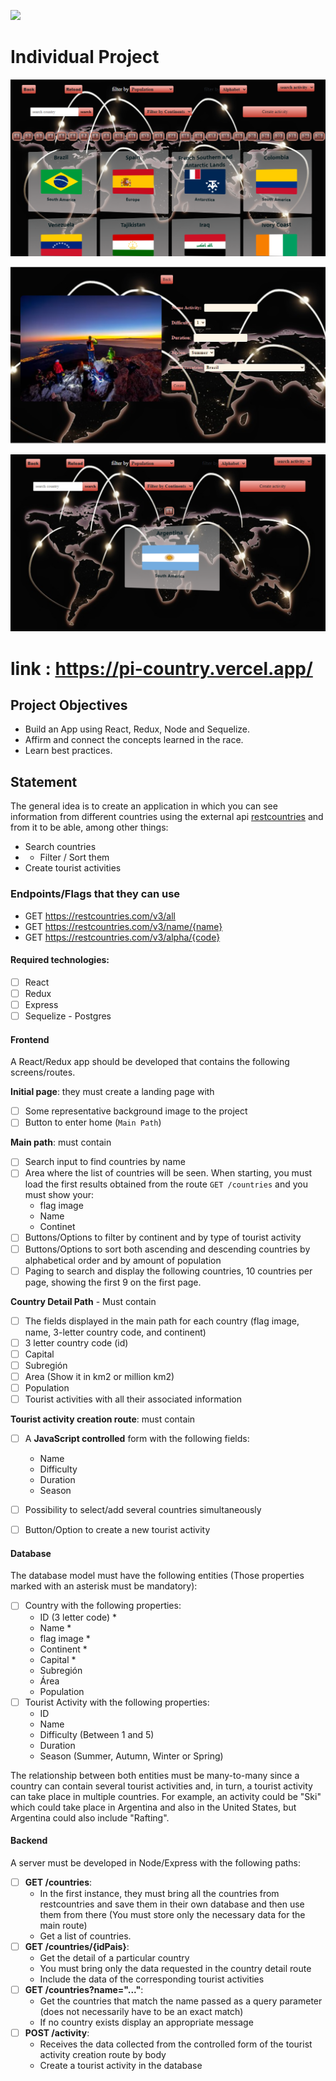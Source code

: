 <p align='left'>
    <img src='https://static.wixstatic.com/media/85087f_0d84cbeaeb824fca8f7ff18d7c9eaafd~mv2.png/v1/fill/w_160,h_30,al_c,q_85,usm_0.66_1.00_0.01/Logo_completo_Color_1PNG.webp' </img>
</p>

# Individual Project 

<p>
  <img src="./vista-home.png" />
</p>
<p>
  <img src="./vista-creacion-actividad.png" />
</p>
<p>
  <img src="./vista-individual.png" />
</p>

# link : https://pi-country.vercel.app/

## Project Objectives

- Build an App using React, Redux, Node and Sequelize.
- Affirm and connect the concepts learned in the race.
- Learn best practices.

## Statement

The general idea is to create an application in which you can see information from different countries using the external api
 [restcountries](https://restcountries.com/) and from it to be able, among other things:

- Search countries
- - Filter / Sort them
- Create tourist activities


### Endpoints/Flags that they can use

  - GET https://restcountries.com/v3/all
  - GET https://restcountries.com/v3/name/{name}
  - GET https://restcountries.com/v3/alpha/{code}


#### Required technologies:
- [ ] React
- [ ] Redux
- [ ] Express
- [ ] Sequelize - Postgres

#### Frontend

A React/Redux app should be developed that contains the following screens/routes.

__Initial page__: they must create a landing page with
- [ ] Some representative background image to the project
- [ ] Button to enter home (`Main Path`)

__Main path__: must contain
- [ ] Search input to find countries by name
- [ ] Area where the list of countries will be seen. When starting, you must load the first results obtained from the route `GET /countries` and you must show your:
  - flag image
  - Name
  - Continet
- [ ] Buttons/Options to filter by continent and by type of tourist activity
- [ ] Buttons/Options to sort both ascending and descending countries by alphabetical order and by amount of population
- [ ] Paging to search and display the following countries, 10 countries per page, showing the first 9 on the first page.

__Country Detail Path__ - Must contain
- [ ] The fields displayed in the main path for each country (flag image, name, 3-letter country code, and continent)
- [ ] 3 letter country code (id)
- [ ] Capital
- [ ] Subregión
- [ ] Area (Show it in km2 or million km2)
- [ ] Population
- [ ] Tourist activities with all their associated information

__Tourist activity creation route__: must contain
- [ ] A __JavaScript controlled__ form with the following fields:
  - Name
  - Difficulty
  - Duration
  - Season
- [ ] Possibility to select/add several countries simultaneously
- [ ] Button/Option to create a new tourist activity


#### Database

The database model must have the following entities (Those properties marked with an asterisk must be mandatory):

- [ ] Country with the following properties:
  - ID (3 letter code) *
  - Name *
  - flag image *
  - Continent *
  - Capital *
  - Subregión
  - Área
  - Population
- [ ] Tourist Activity with the following properties:
  - ID
  - Name
  - Difficulty (Between 1 and 5)
  - Duration
  - Season (Summer, Autumn, Winter or Spring)

The relationship between both entities must be many-to-many since a country can contain several tourist activities and, in turn, a tourist activity can take place in multiple countries. For example, an activity could be "Ski" which could take place in Argentina and also in the United States, but Argentina could also include "Rafting".

#### Backend

A server must be developed in Node/Express with the following paths:

- [ ] __GET /countries__:
  - In the first instance, they must bring all the countries from restcountries and save them in their own database and then use them from there (You must store only the necessary data for the main route)
  - Get a list of countries.
- [ ] __GET /countries/{idPais}__:
  - Get the detail of a particular country
  - You must bring only the data requested in the country detail route
  - Include the data of the corresponding tourist activities
- [ ] __GET /countries?name="..."__:
  - Get the countries that match the name passed as a query parameter (does not necessarily have to be an exact match)
  - If no country exists display an appropriate message
- [ ] __POST /activity__:
  - Receives the data collected from the controlled form of the tourist activity creation route by body
  - Create a tourist activity in the database



